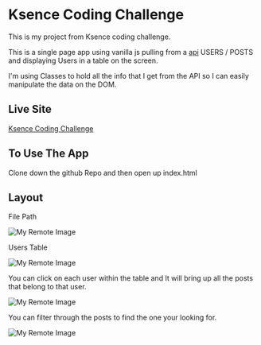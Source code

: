 # Ksence Coding Challenge

This is my project from Ksence coding challenge.

This is a single page app using vanilla js pulling from a [api](https://jsonplaceholder.typicode.com/) USERS / POSTS and displaying Users in a table on the screen.

I'm using Classes to hold all the info that I get from the API so I can easily manipulate the data on the DOM.

## Live Site

[Ksence Coding Challenge](https://deweyhammers.github.io/ksence-coding-challenge/)

## To Use The App

Clone down the github Repo and then open up index.html

## Layout

File Path

![My Remote Image](https://i.imgur.com/CHFJiNQ.png)

Users Table

![My Remote Image](https://i.imgur.com/BwpGj7S.png)

You can click on each user within the table and It will bring up all the posts that belong to that user.

![My Remote Image](https://i.imgur.com/WuzLqXf.png)

You can filter through the posts to find the one your looking for.

![My Remote Image](https://i.imgur.com/rqElAId.png)
